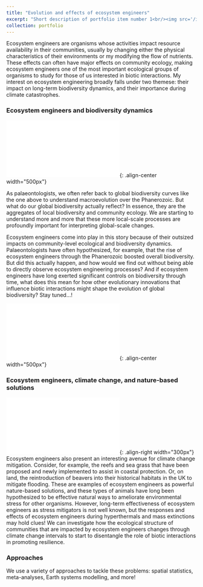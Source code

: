```yaml
---
title: "Evolution and effects of ecosystem engineers"
excerpt: "Short description of portfolio item number 1<br/><img src='/images/Figure5_reefs_relativeabundance.pdf' width='500'>"
collection: portfolio
---
```


Ecosystem engineers are organisms whose activities impact resource availability in their communities, usually by changing either the physical characteristics of their environments or my modifying the flow of nutrients. These effects can often have major effects on community ecology, making ecosystem engineers one of the most important ecological groups of organisms to study for those of us interested in biotic interactions. My interest on ecosystem engineering broadly falls under two themese: their impact on long-term biodiversity dynamics, and their importance during climate catastrophes.

### Ecosystem engineers and biodiversity dynamics
![Marine generic richness constructed over the Phanerozoic using SQS. Uncertainty ribbons are +- 1 sd of subsampling iterations](/images/Phanero_divcurve.pdf){: .align-center width="500px"}

As palaeontologists, we often refer back to global biodiversity curves like the one above to understand macroevolution over the Phanerozoic. But what do our global biodiversity actually reflect? In essence, they are the aggregates of local biodiversity and community ecology. We are starting to understand more and more that these more local-scale processes are profoundly important for interpreting global-scale changes.

Ecosystem engineers come into play in this story because of their outsized impacts on community-level ecological and biodiversity dynamics. Palaeontologists have often hypothesized, for example, that the rise of ecosystem engineers through the Phanerozoic boosted overall biodiversity. But did this actually happen, and how would we find out without being able to directly observe ecosystem engineering processes? And if ecosystem engineers have long exerted significant controls on biodiversity through time, what does this mean for how other evolutionary innovations that influence biotic interactions might shape the evolution of global biodiversity? Stay tuned...!

[![Figure from our recent preprint showing the effect size of bioturbating ecosystem engineers on biodiversity](/images/Bioturbation_EffectSize_ShannonsDiversity.pdf)](https://www.researchsquare.com/article/rs-5447601/v1){: .align-center width="500px"}

### Ecosystem engineers, climate change, and nature-based solutions
![Preliminary results comparing changes in ecological composition of communities that do and do not contain ecosystem engineers through the end-Permian mass extinction](/images/Bray-Curtis_PalAss.pdf){: .align-right width="300px"}
Ecosystem engineers also present an interesting avenue for climate change mitigation. Consider, for example, the reefs and sea grass that have been proposed and newly implemented to assist in coastal protection. Or, on land, the reintroduction of beavers into their historical habitats in the UK to mitigate flooding. These are examples of ecosystem engineers as powerful nature-based solutions, and these types of animals have long been hypothesized to be effective natural ways to ameliorate environmental stress for other organisms. However, long-term effectiveness of ecosystem engineers as stress mitigators is not well known, but the responses and effects of ecosystem engineers during hyperthermals and mass extinctions may hold clues! We can investigate how the ecological structure of communities that are impacted by ecosystem engineers changes through climate change intervals to start to disentangle the role of biotic interactions in promoting resilience. 



### Approaches
We use a variety of approaches to tackle these problems: spatial statistics, meta-analyses, Earth systems modelling, and more! 